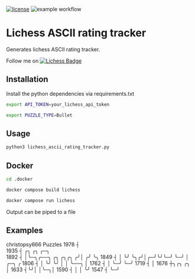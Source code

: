 <!-- [![Coverage Status](https://coveralls.io/repos/github/kroitor/asciichart/badge.svg?branch=master)](https://coveralls.io/github/kroitor/asciichart?branch=master) -->
[![license](https://img.shields.io/github/license/kroitor/asciichart.svg)](https://github.com/kroitor/asciichart/blob/master/LICENSE.txt)
![example workflow](https://github.com/cschindlbeck/lichess-ascii-rating-tracker/actions/workflows/main.yml/badge.svg)
# Lichess ASCII rating tracker

Generates lichess ASCII rating tracker.

Follow me on [![Lichess Badge](https://img.shields.io/static/v1?style=flat&message=Lichess&color=000000&logo=Lichess&logoColor=FFFFFF&label=)](https://lichess.org/@/christopsy666)

## Installation

Install the python dependencies via requirements.txt

```bash
export API_TOKEN=your_lichess_api_token
```

```bash
export PUZZLE_TYPE=Bullet
```

## Usage

```bash
python3 lichess_ascii_rating_tracker.py
```


## Docker

```bash
cd .docker

docker compose build lichess

docker compose run lichess
```

Output can be piped to a file

## Examples

christopsy666
Puzzles
    1978 ┤  
    1935 ┤        ╭╮                  ╭╮  ╭─╮  
    1892 ┤        │╰─╮╭──╮  ╭╮  ╭╮╭╮ ╭╯│ ╭╯ ╰╮
    1849 ┤        │  ╰╯  ╰╮╭╯│╭─╯╰╯╰─╯ ╰─╯   │ ╭─╮    ╭
    1806 ┤        │       ╰╯ ╰╯              │ │ ╰──╮ │
    1762 ┤        │                          ╰─╯    ╰─╯
    1719 ┤        │
    1676 ┼╮╭╮ ╭╮  │
    1633 ┤╰╯│ │╰─╮│
    1590 ┤  │ │  ╰╯
    1547 ┤  ╰─╯
